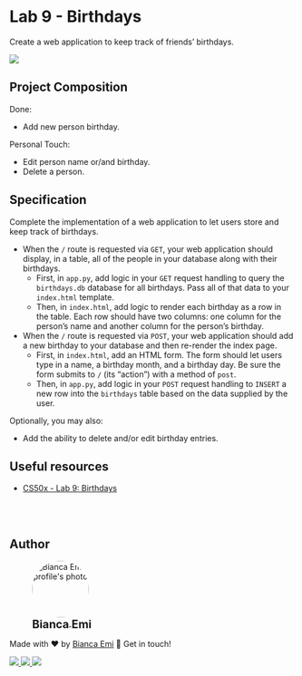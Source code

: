 ﻿# Lab 9 - Birthdays

Create a web application to keep track of friends’ birthdays.

<img src="https://cs50.harvard.edu/x/2022/labs/9/birthdays.png" max-width="467px">

## Project Composition
Done:
- Add new person birthday.

Personal Touch:
- Edit person name or/and birthday.
- Delete a person.

## Specification

Complete the implementation of a web application to let users store and keep track of birthdays.

- When the `/` route is requested via `GET`, your web application should display, in a table, all of the people in your database along with their birthdays.
    - First, in `app.py`, add logic in your `GET` request handling to query the `birthdays.db` database for all birthdays. Pass all of that data to your `index.html` template.
    - Then, in `index.html`, add logic to render each birthday as a row in the table. Each row should have two columns: one column for the person’s name and another column for the person’s birthday.
- When the `/` route is requested via `POST`, your web application should add a new birthday to your database and then re-render the index page.
    - First, in `index.html`, add an HTML form. The form should let users type in a name, a birthday month, and a birthday day. Be sure the form submits to `/` (its “action”) with a method of `post`.
    - Then, in `app.py`, add logic in your `POST` request handling to `INSERT` a new row into the `birthdays` table based on the data supplied by the user.

Optionally, you may also:

- Add the ability to delete and/or edit birthday entries.

## Useful resources

- [CS50x - Lab 9: Birthdays](https://cs50.harvard.edu/x/2022/labs/9/)


<br /><br />

## Author
<div sytle="display: inline-block;">
    <figure>
        <a href="https://github.com/bemibrando" target="_blank">
            <img style="border-radius: 50%;" src="https://avatars.githubusercontent.com/u/102377919?v=4" width="100px" alt="Bianca Emi profile's photo"> <br />
            <sub style="text-align: center; font-size: 1.4em;"><b>Bianca Emi</b></sub>
        </a>
    </figure>
    <p>Made with ♥ by <a href="https://github.com/bemibrando" target="_blank">Bianca Emi</a> 👋 Get in touch!</p>
    <div align="start">
        <a href="https://www.linkedin.com/in/bianca-emi/" target="_blank">
            <img src="https://img.shields.io/badge/LinkedIn-0077B5?style=for-the-badge&logo=linkedin&logoColor=white">
        </a>   
        <a href="https://twitter.com/bemibrando" target="_blank">
            <img src="https://img.shields.io/badge/Twitter-1DA1F2?style=for-the-badge&logo=twitter&logoColor=white">
        </a>   
        <a href="mailto: bemi.brando@outlook.com">
            <img src="https://img.shields.io/badge/bemi.brando@outlook.com-0078D4?style=for-the-badge&logo=microsoft-outlook&logoColor=white">
        </a><br/>
    </div>
</div>
